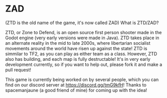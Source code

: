 # ZAD
(ZTD is the old name of the game, it's now called ZAD)
What is ZTD/ZAD?

ZTD, or Zone to Defend, is an open source first person shooter made in the Godot engine (very early versions were made in Java). ZTD takes place in an alternate reality in the mid to late 2000s, where libertarian socialist movements around the world have risen up against the state! ZTD is simmilar to TF2, as you can play as either team as a class. However, ZTD also has building, and each map is fully destructable! It's in very early development currently, so if you want to help out, please fork it and make a pull request!

This game is currently being worked on by several people, which you can find on our discord server at https://discord.gg/tmG9kfH!
Thanks to spacemanjaune (a good friend of mine) for coming up with the idea!
